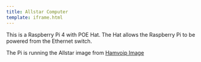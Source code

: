 ```yaml
---
title: Allstar Computer
template: iframe.html
---
```

This is a Raspberry Pi 4 with POE Hat. The Hat allows the Raspberry Pi to be powered from the Ethernet switch.

The Pi is running the Allstar image from [Hamvoip Image](https://hamvoip.org)



